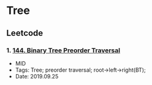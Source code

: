 # Tree

## Leetcode
### 1. [144. Binary Tree Preorder Traversal](https://leetcode-cn.com/problems/binary-tree-preorder-traversal//)
- MID
- Tags: Tree; preorder traversal; root->left->right(BT);
- Date: 2019.09.25
